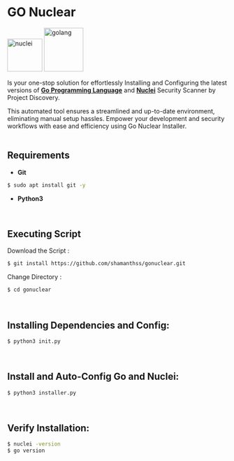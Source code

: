 # GO Nuclear
<img height="75" width="80" src="https://i.ibb.co/vDwwVDx/nuclei.png" alt="nuclei"/> <img height="100" width="90" src="https://i.ibb.co/b1jn8Vw/golang.png" alt="golang"/>

Is your one-stop solution for effortlessly Installing and Configuring the latest versions of <b><u>Go Programming Language</u></b> and <b><u>Nuclei</u></b> Security Scanner by Project Discovery.
<br>

This automated tool ensures a streamlined and up-to-date environment, eliminating manual setup hassles. Empower your development and security workflows with ease and efficiency using Go Nuclear Installer.
<br>
<br>

## Requirements
- <b>Git</b>
```sh
$ sudo apt install git -y
```
- <b>Python3</b>
<br>

## Executing Script
Download the Script :
```sh
$ git install https://github.com/shamanthss/gonuclear.git
```
Change Directory :
```sh
$ cd gonuclear
```
<br>

## Installing Dependencies and Config:
```sh
$ python3 init.py
```
<br>

## Install and Auto-Config Go and Nuclei:
```sh
$ python3 installer.py
```
<br>

## Verify Installation:
```sh
$ nuclei -version
$ go version
```
